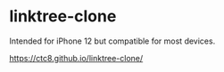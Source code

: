 # linktree-clone

Intended for iPhone 12 but compatible for most devices.

https://ctc8.github.io/linktree-clone/
